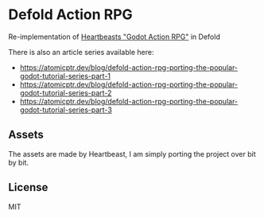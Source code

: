 # Defold Action RPG

Re-implementation of [Heartbeasts "Godot Action RPG"](https://www.youtube.com/playlist?list=PL9FzW-m48fn2SlrW0KoLT4n5egNdX-W9a) in Defold

There is also an article series available here:

* https://atomicptr.dev/blog/defold-action-rpg-porting-the-popular-godot-tutorial-series-part-1
* https://atomicptr.dev/blog/defold-action-rpg-porting-the-popular-godot-tutorial-series-part-2
* https://atomicptr.dev/blog/defold-action-rpg-porting-the-popular-godot-tutorial-series-part-3

## Assets

The assets are made by Heartbeast, I am simply porting the project over bit by bit.

## License

MIT
